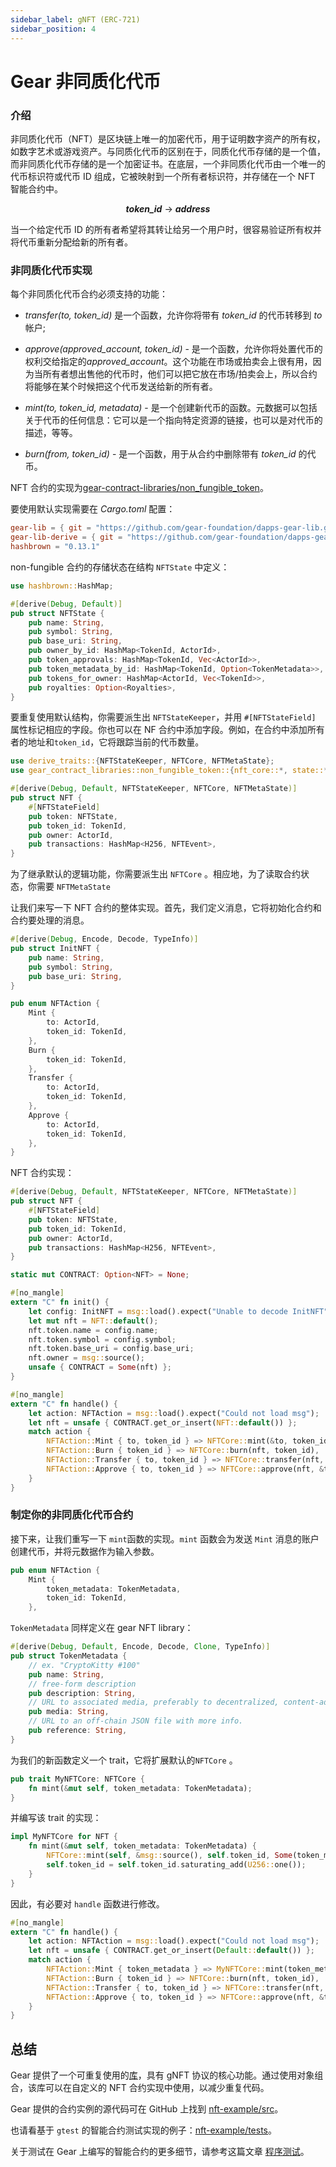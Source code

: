 ```yaml
---
sidebar_label: gNFT (ERC-721)
sidebar_position: 4
---
```


# Gear 非同质化代币

### 介绍

非同质化代币（NFT）是区块链上唯一的加密代币，用于证明数字资产的所有权，如数字艺术或游戏资产。与同质化代币的区别在于，同质化代币存储的是一个值，而非同质化代币存储的是一个加密证书。在底层，一个非同质化代币由一个唯一的代币标识符或代币 ID 组成，它被映射到一个所有者标识符，并存储在一个 NFT 智能合约中。<center> <em><strong>token_id</strong></em> → <em><strong>address</strong></em> </center>

当一个给定代币 ID 的所有者希望将其转让给另一个用户时，很容易验证所有权并将代币重新分配给新的所有者。

### 非同质化代币实现

每个非同质化代币合约必须支持的功能：

- *transfer(to, token_id)* 是一个函数，允许你将带有 *token_id* 的代币转移到 *to* 帐户;

- *approve(approved_account, token_id)* - 是一个函数，允许你将处置代币的权利交给指定的*approved_account*。这个功能在市场或拍卖会上很有用，因为当所有者想出售他的代币时，他们可以把它放在市场/拍卖会上，所以合约将能够在某个时候把这个代币发送给新的所有者。

- *mint(to, token_id, metadata)* - 是一个创建新代币的函数。元数据可以包括关于代币的任何信息：它可以是一个指向特定资源的链接，也可以是对代币的描述，等等。

- *burn(from, token_id)* - 是一个函数，用于从合约中删除带有 *token_id* 的代币。

NFT 合约的实现为[gear-contract-libraries/non_fungible_token](https://github.com/gear-foundation/dapps-gear-lib/tree/master/src/non_fungible_token)。

要使用默认实现需要在 *Cargo.toml* 配置：

```toml
gear-lib = { git = "https://github.com/gear-foundation/dapps-gear-lib.git" }
gear-lib-derive = { git = "https://github.com/gear-foundation/dapps-gear-lib.git" }
hashbrown = "0.13.1"
```

non-fungible 合约的存储状态在结构 `NFTState` 中定义：

```rust
use hashbrown::HashMap;

#[derive(Debug, Default)]
pub struct NFTState {
    pub name: String,
    pub symbol: String,
    pub base_uri: String,
    pub owner_by_id: HashMap<TokenId, ActorId>,
    pub token_approvals: HashMap<TokenId, Vec<ActorId>>,
    pub token_metadata_by_id: HashMap<TokenId, Option<TokenMetadata>>,
    pub tokens_for_owner: HashMap<ActorId, Vec<TokenId>>,
    pub royalties: Option<Royalties>,
}
```

要重复使用默认结构，你需要派生出 `NFTStateKeeper`，并用 `#[NFTStateField]` 属性标记相应的字段。你也可以在 NF 合约中添加字段。例如，在合约中添加所有者的地址和`token_id`，它将跟踪当前的代币数量。

```rust
use derive_traits::{NFTStateKeeper, NFTCore, NFTMetaState};
use gear_contract_libraries::non_fungible_token::{nft_core::*, state::*, token::*};

#[derive(Debug, Default, NFTStateKeeper, NFTCore, NFTMetaState)]
pub struct NFT {
    #[NFTStateField]
    pub token: NFTState,
    pub token_id: TokenId,
    pub owner: ActorId,
    pub transactions: HashMap<H256, NFTEvent>,
}
```

为了继承默认的逻辑功能，你需要派生出 `NFTCore` 。相应地，为了读取合约状态，你需要 `NFTMetaState`

让我们来写一下 NFT 合约的整体实现。首先，我们定义消息，它将初始化合约和合约要处理的消息。

```rust
#[derive(Debug, Encode, Decode, TypeInfo)]
pub struct InitNFT {
    pub name: String,
    pub symbol: String,
    pub base_uri: String,
}

pub enum NFTAction {
    Mint {
        to: ActorId,
        token_id: TokenId,
    },
    Burn {
        token_id: TokenId,
    },
    Transfer {
        to: ActorId,
        token_id: TokenId,
    },
    Approve {
        to: ActorId,
        token_id: TokenId,
    },
}
```

NFT 合约实现：

```rust
#[derive(Debug, Default, NFTStateKeeper, NFTCore, NFTMetaState)]
pub struct NFT {
    #[NFTStateField]
    pub token: NFTState,
    pub token_id: TokenId,
    pub owner: ActorId,
    pub transactions: HashMap<H256, NFTEvent>,
}

static mut CONTRACT: Option<NFT> = None;

#[no_mangle]
extern "C" fn init() {
    let config: InitNFT = msg::load().expect("Unable to decode InitNFT");
    let mut nft = NFT::default();
    nft.token.name = config.name;
    nft.token.symbol = config.symbol;
    nft.token.base_uri = config.base_uri;
    nft.owner = msg::source();
    unsafe { CONTRACT = Some(nft) };
}

#[no_mangle]
extern "C" fn handle() {
    let action: NFTAction = msg::load().expect("Could not load msg");
    let nft = unsafe { CONTRACT.get_or_insert(NFT::default()) };
    match action {
        NFTAction::Mint { to, token_id } => NFTCore::mint(&to, token_id, None),
        NFTAction::Burn { token_id } => NFTCore::burn(nft, token_id),
        NFTAction::Transfer { to, token_id } => NFTCore::transfer(nft, &to, token_id),
        NFTAction::Approve { to, token_id } => NFTCore::approve(nft, &to, token_id),
    }
}
```

### 制定你的非同质化代币合约

接下来，让我们重写一下 `mint`函数的实现。`mint` 函数会为发送 `Mint` 消息的账户创建代币，并将元数据作为输入参数。

```rust
pub enum NFTAction {
    Mint {
        token_metadata: TokenMetadata,
        token_id: TokenId,
    },
```

`TokenMetadata` 同样定义在 gear NFT library：

```rust
#[derive(Debug, Default, Encode, Decode, Clone, TypeInfo)]
pub struct TokenMetadata {
    // ex. "CryptoKitty #100"
    pub name: String,
    // free-form description
    pub description: String,
    // URL to associated media, preferably to decentralized, content-addressed storage
    pub media: String,
    // URL to an off-chain JSON file with more info.
    pub reference: String,
}
```

为我们的新函数定义一个 trait，它将扩展默认的`NFTCore` 。

```rust
pub trait MyNFTCore: NFTCore {
    fn mint(&mut self, token_metadata: TokenMetadata);
}
```

并编写该 trait 的实现：

```rust
impl MyNFTCore for NFT {
    fn mint(&mut self, token_metadata: TokenMetadata) {
        NFTCore::mint(self, &msg::source(), self.token_id, Some(token_metadata));
        self.token_id = self.token_id.saturating_add(U256::one());
    }
}
```

因此，有必要对 `handle` 函数进行修改。

```rust
#[no_mangle]
extern "C" fn handle() {
    let action: NFTAction = msg::load().expect("Could not load msg");
    let nft = unsafe { CONTRACT.get_or_insert(Default::default()) };
    match action {
        NFTAction::Mint { token_metadata } => MyNFTCore::mint(token_metadata),
        NFTAction::Burn { token_id } => NFTCore::burn(nft, token_id),
        NFTAction::Transfer { to, token_id } => NFTCore::transfer(nft, &to, token_id),
        NFTAction::Approve { to, token_id } => NFTCore::approve(nft, &to, token_id),
    }
}
```

## 总结

Gear 提供了一个可重复使用的[库](https://github.com/gear-foundation/dapps-non-fungible-token/tree/master/non-fungible-token/src)，具有 gNFT 协议的核心功能。通过使用对象组合，该库可以在自定义的 NFT 合约实现中使用，以减少重复代码。

Gear 提供的合约实例的源代码可在 GitHub 上找到 [nft-example/src](https://github.com/gear-foundation/dapps-non-fungible-token/tree/master/nft-example/src)。

也请看基于 `gtest` 的智能合约测试实现的例子：[nft-example/tests](https://github.com/gear-foundation/dapps-non-fungible-token/tree/master/nft-example/tests)。

关于测试在 Gear 上编写的智能合约的更多细节，请参考这篇文章 [程序测试](/developing-contracts/testing.md)。
